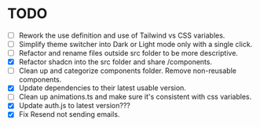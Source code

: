 # TODO
- [ ] Rework the use definition and use of Tailwind vs CSS variables.
- [ ] Simplify theme switcher into Dark or Light mode only with a single click.
- [ ] Refactor and rename files outside src folder to be more descriptive.
- [x] Refactor shadcn into the src folder and share /components.
- [ ] Clean up and categorize components folder. Remove non-reusable components.
- [x] Update dependencies to their latest usable version.
- [ ] Clean up animations.ts and make sure it's consistent with css variables. 
- [x] Update auth.js to latest version???
- [x] Fix Resend not sending emails.